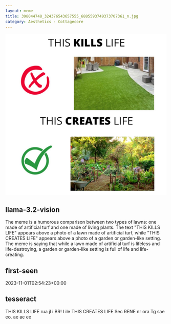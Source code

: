 ```yaml
---
layout: meme
title: 398044748_324376543657555_6885593749373707361_n.jpg
category: Aesthetics - Cottagecore
---
```


<div markdown="0"><a href="398044748_324376543657555_6885593749373707361_n.jpg"><img class="photo" src="398044748_324376543657555_6885593749373707361_n.jpg" /></a>

<h2>llama-3.2-vision</h2>
<p title="Llama-3.2-Vision-11B is a really good model that probably gets the visual details right but doesn't understand literary or media references, and often fails to accurately represent the physical arrangement of objects and the implied relationships between the objects.">The meme is a humorous comparison between two types of lawns: one made of artificial turf and one made of living plants. The text &quot;THIS KILLS LIFE&quot; appears above a photo of a lawn made of artificial turf, while &quot;THIS CREATES LIFE&quot; appears above a photo of a garden or garden-like setting. The meme is saying that while a lawn made of artificial turf is lifeless and life-destroying, a garden or garden-like setting is full of life and life-creating.</p>

<h2>first-seen</h2>
<p title="Because Git doesn't preserve file modification times, this metadata file contains the file's modification time when it was added to the library.">2023-11-01T02:54:23+00:00</p>

<h2>tesseract</h2>
<p title="Tesseract is often terrible and just gives a lot of nonsense characters, but it used to be the state of the art, and usually it is better at correctly representing text than llama-3.2-vision-11b.">THIS KILLS LIFE rua jl i BR! I ile THIS CREATES LIFE Sec RENE nr ora Tg sae eo. ae ae ee</p>

</div>

